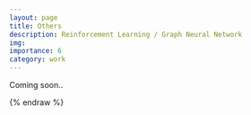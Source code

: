```yaml
---
layout: page
title: Others
description: Reinforcement Learning / Graph Neural Network
img:
importance: 6
category: work
---
```


Coming soon..


{% endraw %}
